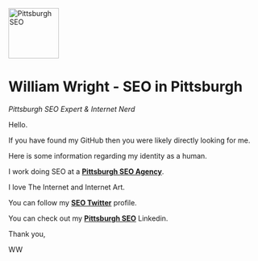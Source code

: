 <img src="https://avatars.githubusercontent.com/u/51162967?v=4" title="Pittsburgh SEO" alt="Pittsburgh SEO" width="100" height="100"><br>
<h1 id="william-wright-seo">William Wright - SEO in Pittsburgh</h1>
<p><em>Pittsburgh SEO Expert &amp; Internet Nerd</em></p>
<p>Hello.</p>
<p>If you have found my GitHub then you were likely directly looking for me.</p>
<p>Here is some information regarding my identity as a human.</p>
<p>I work doing SEO at a <b><a href="https://www.directom.com/" title="Pittsburgh SEO Agency" alt="Pittsburgh SEO Agency">Pittsburgh SEO Agency</b></a>.</p>
<p>I love The Internet and Internet Art.</p>
<p>You can follow my <b><a href="https://twitter.com/WrightSEO" alt="SEO Twitter" title="SEO Twitter">SEO Twitter</b></a> profile.</p>
<p>You can check out my <b><a href="https://www.linkedin.com/in/pittsburghseoservices/" title="Pittsburgh SEO Services" alt="Pittsburgh SEO Services">Pittsburgh SEO</b></a> Linkedin.</p>
<p>Thank you,</p>
<p>WW</p>
